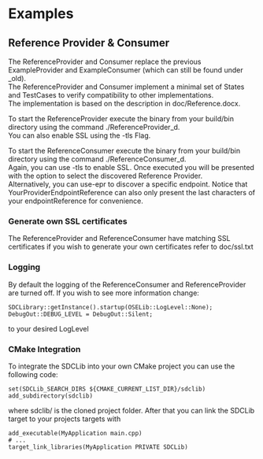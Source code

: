 # Examples

## Reference Provider & Consumer

The ReferenceProvider and Consumer replace the previous ExampleProvider and ExampleConsumer (which can still be found under _old).  
The ReferenceProvider and Consumer implement a minimal set of States and TestCases to verify compatibility to other implementations.  
The implementation is based on the description in doc/Reference.docx.  

To start the ReferenceProvider execute the binary from your build/bin directory using the command ./ReferenceProvider_d.  
You can also enable SSL using the -tls Flag.

To start the ReferenceConsumer execute the binary from your build/bin directory using the command ./ReferenceConsumer_d.  
Again, you can use -tls to enable SSL. Once executed you will be presented with the option to select the discovered Reference Provider.  
Alternatively, you can use-epr <YourProviderEndpointReference> to discover a specific endpoint. Notice that YourProviderEndpointReference can also only present the last 
characters of your endpointReference for convenience.

### Generate own SSL certificates
The ReferenceProvider and ReferenceConsumer have matching SSL certificates if you wish to generate your own certificates refer to doc/ssl.txt

### Logging
By default the logging of the ReferenceConsumer and ReferenceProvider are turned off. If you wish to see more information change:  
```
SDCLibrary::getInstance().startup(OSELib::LogLevel::None);  
DebugOut::DEBUG_LEVEL = DebugOut::Silent; 
```

to your desired LogLevel

### CMake Integration
To integrate the SDCLib into your own CMake project you can use the following code:  
```
set(SDCLib_SEARCH_DIRS ${CMAKE_CURRENT_LIST_DIR}/sdclib)
add_subdirectory(sdclib)
```
where sdclib/ is the cloned project folder.
After that you can link the SDCLib target to your projects targets with
```
add_executable(MyApplication main.cpp)
# ...
target_link_libraries(MyApplication PRIVATE SDCLib)
```
